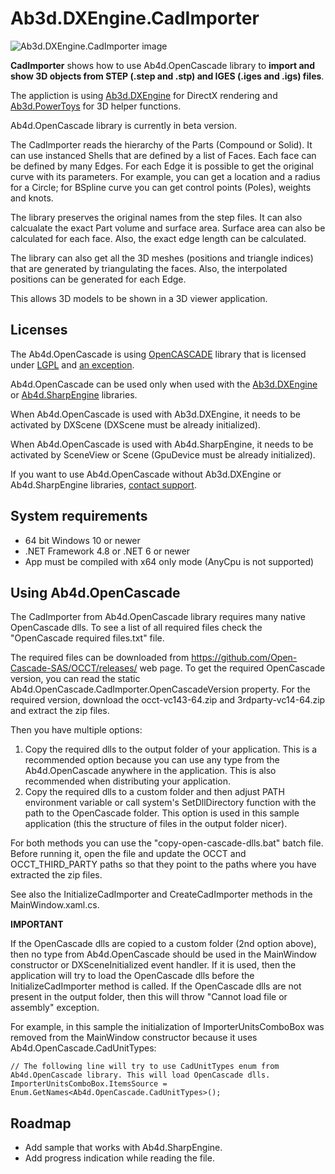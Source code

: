 # Ab3d.DXEngine.CadImporter

![Ab3d.DXEngine.CadImporter image](https://www.ab4d.com/Images/CadImporter/CadImporter_0_2.png)

**CadImporter** shows how to use Ab4d.OpenCascade library to **import and show 3D objects from STEP (.step and .stp) and IGES (.iges and .igs) files**.

The appliction is using [Ab3d.DXEngine](https://www.ab4d.com/DXEngine.aspx) for DirectX rendering and [Ab3d.PowerToys](https://www.ab4d.com/PowerToys.aspx) for 3D helper functions.

Ab4d.OpenCascade library is currently in beta version.

The CadImporter reads the hierarchy of the Parts (Compound or Solid). It can use instanced Shells that are defined by a list of Faces. 
Each face can be defined by many Edges. For each Edge it is possible to get the original curve with its parameters. 
For example, you can get a location and a radius for a Circle; for BSpline curve you can get control points (Poles), weights and knots.

The library preserves the original names from the step files. It can also calcualate the exact Part volume and surface area. 
Surface area can also be calculated for each face. Also, the exact edge length can be calculated.

The library can also get all the 3D meshes (positions and triangle indices) that are generated by triangulating the faces.
Also, the interpolated positions can be generated for each Edge.

This allows 3D models to be shown in a 3D viewer application.

## Licenses

The Ab4d.OpenCascade is using [OpenCASCADE](https://dev.opencascade.org/) library that is licensed under [LGPL](https://github.com/Open-Cascade-SAS/OCCT/blob/master/LICENSE_LGPL_21.txt) and [an exception](https://github.com/Open-Cascade-SAS/OCCT/blob/master/OCCT_LGPL_EXCEPTION.txt).

Ab4d.OpenCascade can be used only when used with the [Ab3d.DXEngine](https://www.ab4d.com/DXEngine.aspx) or [Ab4d.SharpEngine](https://www.ab4d.com/SharpEngine.aspx) libraries.

When Ab4d.OpenCascade is used with Ab3d.DXEngine, it needs to be activated by DXScene (DXScene must be already initialized).

When Ab4d.OpenCascade is used with Ab4d.SharpEngine, it needs to be activated by SceneView or Scene (GpuDevice must be already initialized).

If you want to use Ab4d.OpenCascade without Ab3d.DXEngine or Ab4d.SharpEngine libraries, [contact support](https://www.ab4d.com/Feedback.aspx?Subject=OpenCascace_license).

## System requirements
- 64 bit Windows 10 or newer
- .NET Framework 4.8 or .NET 6 or newer
- App must be compiled with x64 only mode (AnyCpu is not supported)


## Using Ab4d.OpenCascade

The CadImporter from Ab4d.OpenCascade library requires many native OpenCascade dlls.
To see a list of all required files check the "OpenCascade required files.txt" file.

The required files can be downloaded from https://github.com/Open-Cascade-SAS/OCCT/releases/ web page.
To get the required OpenCascade version, you can read the static Ab4d.OpenCascade.CadImporter.OpenCascadeVersion property.
For the required version, download the occt-vc143-64.zip and 3rdparty-vc14-64.zip and extract the zip files.

Then you have multiple options:

1. Copy the required dlls to the output folder of your application. This is a recommended option because you can use any type from the Ab4d.OpenCascade anywhere in the application. This is also recommended when distributing your application.
2. Copy the required dlls to a custom folder and then adjust PATH environment variable or call system's SetDllDirectory function with the path to the OpenCascade folder. This option is used in this sample application (this the structure of files in the output folder nicer).

For both methods you can use the "copy-open-cascade-dlls.bat" batch file.
Before running it, open the file and update the OCCT and OCCT_THIRD_PARTY paths so that they point to the paths where you have extracted the zip files.

See also the InitializeCadImporter and CreateCadImporter methods in the MainWindow.xaml.cs.

**IMPORTANT**

If the OpenCascade dlls are copied to a custom folder (2nd option above), then 
no type from Ab4d.OpenCascade should be used in the MainWindow constructor or DXSceneInitialized event handler.
If it is used, then the application will try to load the OpenCascade dlls before the InitializeCadImporter method is called.
If the OpenCascade dlls are not present in the output folder, then this will throw "Cannot load file or assembly" exception.

For example, in this sample the initialization of ImporterUnitsComboBox was removed from the MainWindow constructor because it uses Ab4d.OpenCascade.CadUnitTypes:
    
    // The following line will try to use CadUnitTypes enum from Ab4d.OpenCascade library. This will load OpenCascade dlls.
    ImporterUnitsComboBox.ItemsSource = Enum.GetNames<Ab4d.OpenCascade.CadUnitTypes>();

## Roadmap

- Add sample that works with Ab4d.SharpEngine.
- Add progress indication while reading the file.
